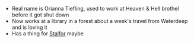 - Real name is Orianna
Tiefling, used to work at Heaven & Hell brothel before it got shut down
- Now works at a library in a forest about a week's travel from Waterdeep and is loving it
- Has a thing for [Stalfor](PCs/Current/Stalfor.md) maybe